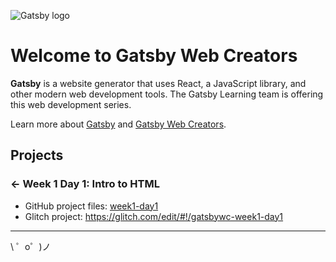 ![Gatsby logo](https://cdn.glitch.com/d387b22e-9641-40eb-a67a-383c0ebd6ba8%2FGatsby_Monogram.png?v=1585109177672)

Welcome to Gatsby Web Creators
=================

**Gatsby** is a website generator that uses React, a JavaScript library, and other modern web development tools. The Gatsby Learning team is offering this web development series.

Learn more about [Gatsby](https://gatsbyjs.org) and [Gatsby Web Creators](https://gatsbyjs.com/gatsby-web-creators/).

Projects
------------

### ← Week 1 Day 1: Intro to HTML

- GitHub project files: [week1-day1](./week1-day1)
- Glitch project: https://glitch.com/edit/#!/gatsbywc-week1-day1

-------------------

\ ゜o゜)ノ
